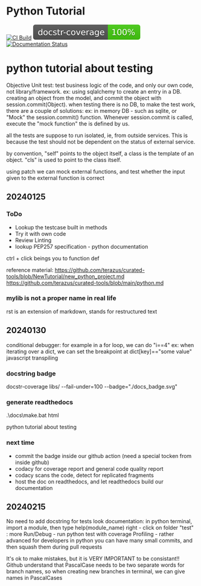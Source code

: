 # Python Tutorial
[![CI Build](https://github.com/chungmuen/Python_Tutorial/actions/workflows/build.yml/badge.svg?branch=main)](https://github.com/chungmuen/Python_Tutorial/actions/workflows/build.yml)
[![Docstring](./docs_badge.svg)](https://github.com/chungmuen/Python_Tutorial/actions/workflows/build.yml)
[![Documentation Status](https://readthedocs.org/projects/python-tutorial-dom-muen/badge/?version=latest)](https://python-tutorial-dom-muen.readthedocs.io/en/latest/?badge=latest)
      

# python tutorial about testing

Objective Unit test: test business logic of the code, and only our own code, not library/framework.
ex: using sqlalchemy to create an entry in a DB. creating an object from the model, and commit the object with session.commit(Object). 
when testing there is no DB, to make the test work, there are a couple of solutions: ex: in memory DB - such as sqlite, or "Mock" the session.commit() function.
Whenever session.commit is called, execute the "mock function" the is defined by us.

all the tests are suppose to run isolated, ie, from outside services. This is because the test should not be dependent on the status of external service.

by convention, "self" points to the object itself, a class is the template of an object.
"cls" is used to point to the class itself.

using patch we can mock external functions, and test whether the input given to the external function is correct

## 20240125
### ToDo
- Lookup the testcase built in methods
- Try it with own code
- Review Linting
- lookup PEP257 specification - python documentation 

ctrl + click beings you to function def

reference material:
https://github.com/terazus/curated-tools/blob/NewTutorial/new_python_project.md
https://github.com/terazus/curated-tools/blob/main/python.md

### mylib is not a proper name in real life

rst is an extension of markdown, stands for restructured text

## 20240130
conditional debugger: for example in a for loop, we can do "i==4"
ex: when iterating over a dict, we can set the breakpoint at dict[key]=="some value"
javascript transpiling

### docstring badge
docstr-coverage libs/ --fail-under=100 --badge="./docs_badge.svg"


### generate readthedocs
.\docs\make.bat html

python tutorial about testing

### next time
- commit the badge inside our github action (need a special tocken from inside github)
- codacy for coverage report and general code quality report
- codacy scans the code, detect for replicated fragments
- host the doc on readthedocs, and let readthedocs build our documentation

## 20240215

No need to add docstring for tests
look documentation: in python terminal, import a module, then type help(module_name)
right - click on folder "test" : more Run/Debug - run python test with coverage
Profiling - rather advanced for developers in python
you can have many small commits, and then squash them during pull requests

It's ok to make mistakes, but it is VERY IMPORTANT to be consistant!!
Github understand that PascalCase needs to be two separate words for branch names, so when creating new branches in terminal, we can give names in PascalCases 